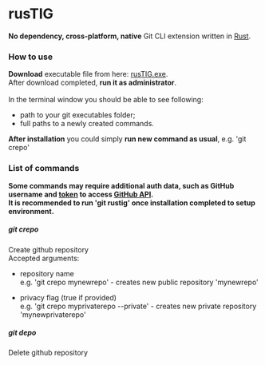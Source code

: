# rusTIG
**No dependency, cross-platform, native** Git CLI extension written in [Rust](https://www.rust-lang.org/).
### How to use
**Download** executable file from here: [rusTIG.exe](https://github.com/FireWall-e/rusTIG/raw/master/target/release/rusTIG.exe).<br/>
After download completed, **run it as administrator**.<br/>
<br/>In the terminal window you should be able to see following:
* path to your git executables folder;
* full paths to a newly created commands.

**After installation** you could simply **run new command as usual**, e.g. 'git crepo'
### List of commands
**Some commands may require additional auth data, such as GitHub username and [token](https://help.github.com/en/github/authenticating-to-github/creating-a-personal-access-token-for-the-command-line#creating-a-token) to access [GitHub API](https://developer.github.com/v3/).<br/>
It is recommended to run 'git rustig' once installation completed to setup environment.**
##### git crepo<br/>
Create github repository<br/>
Accepted arguments:
- repository name<br/>
  e.g. 'git crepo mynewrepo' - creates new public repository 'mynewrepo'
  
- privacy flag (true if provided)<br/>
  e.g. 'git crepo myprivaterepo --private' - creates new private repository 'mynewprivaterepo'
##### git depo
Delete github repository
